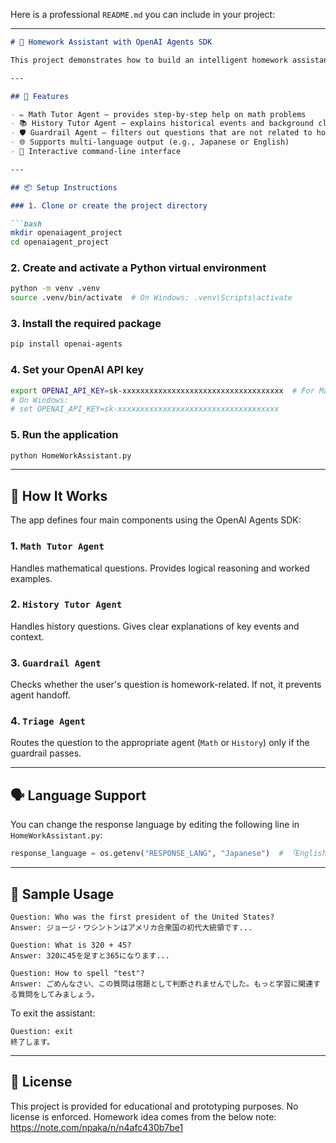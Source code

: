 Here is a professional `README.md` you can include in your project:

---

````markdown
# 🧠 Homework Assistant with OpenAI Agents SDK

This project demonstrates how to build an intelligent homework assistant using the [OpenAI Agents SDK](https://openai.github.io/openai-agents-python/). It automatically routes user questions to either a math or history expert agent and applies a guardrail to ensure the question is related to homework.

---

## 🚀 Features

- ✏️ Math Tutor Agent – provides step-by-step help on math problems
- 📚 History Tutor Agent – explains historical events and background clearly
- 🛡️ Guardrail Agent – filters out questions that are not related to homework
- 🌐 Supports multi-language output (e.g., Japanese or English)
- 🔁 Interactive command-line interface

---

## 📦 Setup Instructions

### 1. Clone or create the project directory

```bash
mkdir openaiagent_project
cd openaiagent_project
````

### 2. Create and activate a Python virtual environment

```bash
python -m venv .venv
source .venv/bin/activate  # On Windows: .venv\Scripts\activate
```

### 3. Install the required package

```bash
pip install openai-agents
```

### 4. Set your OpenAI API key

```bash
export OPENAI_API_KEY=sk-xxxxxxxxxxxxxxxxxxxxxxxxxxxxxxxxxxxx  # For Mac/Linux
# On Windows:
# set OPENAI_API_KEY=sk-xxxxxxxxxxxxxxxxxxxxxxxxxxxxxxxxxxxx
```

### 5. Run the application

```bash
python HomeWorkAssistant.py
```

---

## 🧠 How It Works

The app defines four main components using the OpenAI Agents SDK:

### 1. `Math Tutor Agent`

Handles mathematical questions. Provides logical reasoning and worked examples.

### 2. `History Tutor Agent`

Handles history questions. Gives clear explanations of key events and context.

### 3. `Guardrail Agent`

Checks whether the user's question is homework-related. If not, it prevents agent handoff.

### 4. `Triage Agent`

Routes the question to the appropriate agent (`Math` or `History`) only if the guardrail passes.

---

## 🗣️ Language Support

You can change the response language by editing the following line in `HomeWorkAssistant.py`:

```python
response_language = os.getenv("RESPONSE_LANG", "Japanese")  # 「English」 も可能
```

---

## 💬 Sample Usage

```text
Question: Who was the first president of the United States?
Answer: ジョージ・ワシントンはアメリカ合衆国の初代大統領です...

Question: What is 320 + 45?
Answer: 320に45を足すと365になります...

Question: How to spell "test"?
Answer: ごめんなさい、この質問は宿題として判断されませんでした。もっと学習に関連する質問をしてみましょう。
```

To exit the assistant:

```text
Question: exit
終了します。
```

---

## 📄 License
This project is provided for educational and prototyping purposes. No license is enforced.
Homework idea comes from the below note:
https://note.com/npaka/n/n4afc430b7be1

